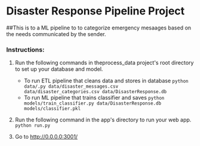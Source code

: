 # Disaster Response Pipeline Project

##This is to a ML pipeline to to categorize emergency mesaages based on the needs communicated by the sender.

### Instructions:
1. Run the following commands in theprocess_data project's root directory to set up your database and model.

    - To run ETL pipeline that cleans data and stores in database
        `python data/.py data/disaster_messages.csv data/disaster_categories.csv data/DisasterResponse.db`
    - To run ML pipeline that trains classifier and saves
        `python models/train_classifier.py data/DisasterResponse.db models/classifier.pkl`

2. Run the following command in the app's directory to run your web app.
    `python run.py`

3. Go to http://0.0.0.0:3001/
